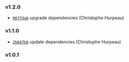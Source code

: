 ### v1.2.0

- [`96ffdab`](https://github.com/alpjs/alp-logger/commit/96ffdabe88a057a4c83db0088cf4299267985777) upgrade dependencies (Christophe Hurpeau)

### v1.1.0

- [`2b047b6`](https://github.com/alpjs/alp-logger/commit/2b047b64d8ccd6f58445488f9d78be08ff0e6160) update dependencies (Christophe Hurpeau)

### v1.0.1



